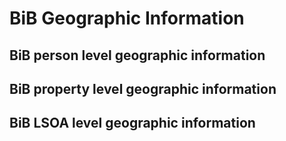 # BiB Geographic Information

## BiB person level geographic information

## BiB property level geographic information

## BiB LSOA level geographic information

